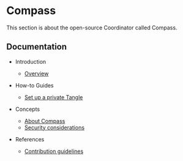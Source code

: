 # Compass

This section is about the open-source Coordinator called Compass.

## Documentation
- Introduction

    - [Overview](introduction/overview.md)

- How-to Guides

    - [Set up a private Tangle](how-to-guides/set-up-a-private-tangle.md)

  
- Concepts
    - [About Compass](concepts/about-compass.md)
    - [Security considerations](concepts/security-considerations.md)

- References
    - [Contribution guidelines](references/contribution-guidelines.md)
